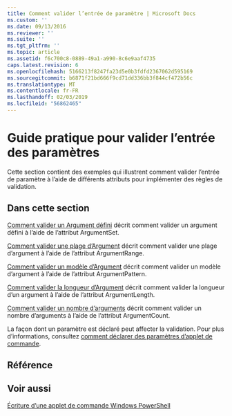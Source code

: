 ```yaml
---
title: Comment valider l’entrée de paramètre | Microsoft Docs
ms.custom: ''
ms.date: 09/13/2016
ms.reviewer: ''
ms.suite: ''
ms.tgt_pltfrm: ''
ms.topic: article
ms.assetid: f6c700c8-0889-49a1-a990-8c6e9aaf4735
caps.latest.revision: 6
ms.openlocfilehash: 5166213f8247fa23d5e0b3fdfd2367062d595169
ms.sourcegitcommit: b6871f21bd666f9cd71dd336bb3f844cf472b56c
ms.translationtype: MT
ms.contentlocale: fr-FR
ms.lasthandoff: 02/03/2019
ms.locfileid: "56862465"
---
```

# <a name="how-to-validate-parameter-input"></a>Guide pratique pour valider l’entrée des paramètres

Cette section contient des exemples qui illustrent comment valider l’entrée de paramètre à l’aide de différents attributs pour implémenter des règles de validation.

## <a name="in-this-section"></a>Dans cette section

[Comment valider un Argument défini](./how-to-validate-an-argument-set.md) décrit comment valider un argument défini à l’aide de l’attribut ArgumentSet.

[Comment valider une plage d’Argument](./how-to-validate-an-argument-range.md) décrit comment valider une plage d’argument à l’aide de l’attribut ArgumentRange.

[Comment valider un modèle d’Argument](./how-to-validate-an-argument-pattern.md) décrit comment valider un modèle d’argument à l’aide de l’attribut ArgumentPattern.

[Comment valider la longueur d’Argument](./how-to-validate-the-argument-length.md) décrit comment valider la longueur d’un argument à l’aide de l’attribut ArgumentLength.

[Comment valider un nombre d’arguments](./how-to-validate-an-argument-count.md) décrit comment valider un nombre d’arguments à l’aide de l’attribut ArgumentCount.

La façon dont un paramètre est déclaré peut affecter la validation. Pour plus d’informations, consultez [comment déclarer des paramètres d’applet de commande](./how-to-declare-cmdlet-parameters.md).

## <a name="reference"></a>Référence

## <a name="see-also"></a>Voir aussi

[Écriture d’une applet de commande Windows PowerShell](./writing-a-windows-powershell-cmdlet.md)
